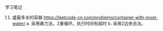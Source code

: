 学习笔记

11. 盛最多水的容器
https://leetcode-cn.com/problems/container-with-most-water/
a. 采用暴力法，2重循环。执行时间有超时
b. 采用2边夹击法。